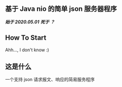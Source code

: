 ## 基于 Java nio 的简单 json 服务器程序

***始于 2020.05.01***
***死于 ？***

## How To Start
Ahh..., I don't know :)

## 这是什么
一个支持 json 请求报文、响应的简易服务程序

